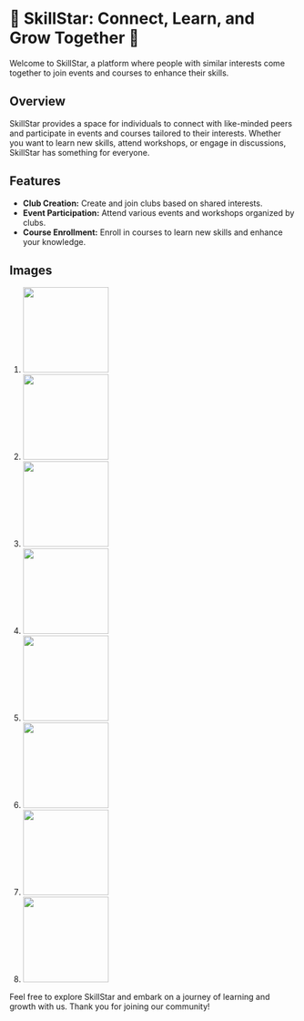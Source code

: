 # 🌟 SkillStar: Connect, Learn, and Grow Together 🌟

Welcome to SkillStar, a platform where people with similar interests come together to join events and courses to enhance their skills.

## Overview
SkillStar provides a space for individuals to connect with like-minded peers and participate in events and courses tailored to their interests. Whether you want to learn new skills, attend workshops, or engage in discussions, SkillStar has something for everyone.

## Features
- **Club Creation:** Create and join clubs based on shared interests.
- **Event Participation:** Attend various events and workshops organized by clubs.
- **Course Enrollment:** Enroll in courses to learn new skills and enhance your knowledge.

## Images
1. <img src="https://firebasestorage.googleapis.com/v0/b/mycrush-9ec67.appspot.com/o/WhatsApp%20Image%202024-03-17%20at%207.32.46%20PM.jpeg?alt=media&token=d26ee7c5-9e17-4b9c-b884-2561e5881e3b" width="150">
2. <img src="https://firebasestorage.googleapis.com/v0/b/mycrush-9ec67.appspot.com/o/WhatsApp%20Image%202024-03-17%20at%207.32.47%20PM.jpeg?alt=media&token=6085d5d5-a8a8-4254-9faa-1818b847217f" width="150">
3. <img src="https://firebasestorage.googleapis.com/v0/b/mycrush-9ec67.appspot.com/o/WhatsApp%20Image%202024-03-17%20at%207.32.48%20PM%20(1).jpeg?alt=media&token=47654acd-8e5b-4b90-8f15-6bcd61bdc535" width="150">
4. <img src="https://firebasestorage.googleapis.com/v0/b/mycrush-9ec67.appspot.com/o/WhatsApp%20Image%202024-03-17%20at%207.32.48%20PM%20(2).jpeg?alt=media&token=3a0ea522-d721-4d53-9da7-fa1907992c72" width="150">
5. <img src="https://firebasestorage.googleapis.com/v0/b/mycrush-9ec67.appspot.com/o/WhatsApp%20Image%202024-03-17%20at%207.32.48%20PM%20(3).jpeg?alt=media&token=b625ba63-be8e-489f-9f34-405370633514" width="150">
6. <img src="https://firebasestorage.googleapis.com/v0/b/mycrush-9ec67.appspot.com/o/WhatsApp%20Image%202024-03-17%20at%207.32.49%20PM.jpeg?alt=media&token=18b0b3d8-3699-45b9-8e87-87faffc89517" width="150">
7. <img src="https://firebasestorage.googleapis.com/v0/b/mycrush-9ec67.appspot.com/o/WhatsApp%20Image%202024-03-17%20at%207.32.49%20PM%20(2).jpeg?alt=media&token=6847d532-afcb-462f-a274-d198e8145fea" width="150">
8. <img src="https://firebasestorage.googleapis.com/v0/b/mycrush-9ec67.appspot.com/o/WhatsApp%20Image%202024-03-17%20at%207.32.49%20PM%20(1).jpeg?alt=media&token=f2ef29c5-8d74-4cdc-af41-59c516d23fac" width="150">

Feel free to explore SkillStar and embark on a journey of learning and growth with us. Thank you for joining our community!

